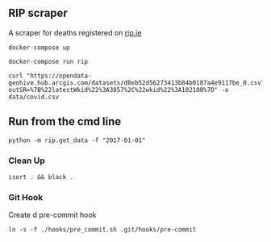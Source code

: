 ## RIP scraper
A scraper for deaths registered on [rip.ie](https://rip.ie)
    
    docker-compose up
    
    docker-compose run rip
    
    curl "https://opendata-geohive.hub.arcgis.com/datasets/d8eb52d56273413b84b0187a4e9117be_0.csv?outSR=%7B%22latestWkid%22%3A3857%2C%22wkid%22%3A102100%7D" -o data/covid.csv


## Run from the cmd line

    python -m rip.get_data -f "2017-01-01"

### Clean Up

    isort . && black .


### Git Hook

Create d pre-commit hook

    ln -s -f ./hooks/pre_commit.sh .git/hooks/pre-commit 